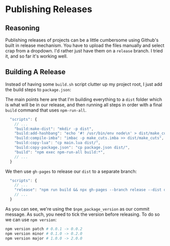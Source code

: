 # Publishing Releases

## Reasoning

Publishing releases of projects can be a little cumbersome using
Github's built in release mechanism. You have to upload the files
manually and select crap from a dropdown. I'd rather just have
them on a `release` branch. I tried it, and so far it's working
well.

## Building A Release

Instead of having some `build.sh` script clutter up my project
root, I just add the build steps to `package.json`:

The main points here are that I'm building everything to a `dist`
folder which is what will be in our release, and then running all
steps in order with a final `build` command that uses
`npm-run-all`.

```js
  "scripts": {
    // ...
    "build:make-dist": "mkdir -p dist",
    "build:add-hashbang": "echo '#! /usr/bin/env node\n' > dist/make_cuts",
    "build:compile-imba": "imbac -p make_cuts.imba >> dist/make_cuts",
    "build:copy-lua": "cp main.lua dist/",
    "build:copy-package.json": "cp package.json dist/",
    "build": "npm exec npm-run-all build:*",
    // ...
  }
```

We then use `gh-pages` to release our `dist` to a separate
branch:

```js
  "scripts": {
    // ...
    "release": "npm run build && npx gh-pages --branch release --dist dist/ --message $npm_package_version"
    // ...
  }
```

As you can see, we're using the `$npm_package_version` as our commit message.
As such, you need to tick the version before releasing.
To do so we can use `npm version`:

```sh
npm version patch # 0.0.1 -> 0.0.2
npm version minor # 0.1.0 -> 0.2.0
npm version major # 1.0.0 -> 2.0.0
```
